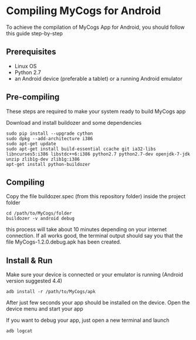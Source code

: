 Compiling MyCogs for Android
==========================

To achieve the compilation of MyCogs App for Android, you should follow this guide step-by-step

Prerequisites
-------------------------------------

* Linux OS
* Python 2.7
* an Android device (preferable a tablet) or a running Android emulator


Pre-compiling
-------------------------------------

These steps are required to make your system ready to build MyCogs app

Download and install buildozer and some dependencies

	sudo pip install --upgrade cython
	sudo dpkg --add-architecture i386
	sudo apt-get update
	sudo apt-get install build-essential ccache git ia32-libs libncurses5:i386 libstdc++6:i386 python2.7 python2.7-dev openjdk-7-jdk unzip zlib1g-dev zlib1g:i386
	apt-get install python-buildozer
	
Compiling
-------------------------------------

Copy the file buildozer.spec (from this repository folder) inside the project folder

	cd /path/to/MyCogs/folder
	buildozer -v android debug
	
this process will take about 10 minutes depending on your internet connection.
If all works good, the terminal output should say you that the file MyCogs-1.2.0.debug.apk
has been created.

Install & Run
-------------------------------------

Make sure your device is connected or your emulator is running (Android version suggested 4.4)

	adb install -r /path/to/MyCogs/apk
	
After just few seconds your app should be installed on the device.
Open the device menu and start your app

If you want to debug your app, just open a new terminal and launch

	adb logcat





